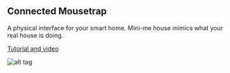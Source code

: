 ## Connected Mousetrap
A physical interface for your smart home.  Mini-me house mimics what your real house is doing.

[Tutorial and video](http://www.instructables.com/id/Physical-Home-Automation-Interface/#step0)

![alt tag](http://cdn.instructables.com/FU2/2HMG/I98BO98P/FU22HMGI98BO98P.MEDIUM.jpg)

